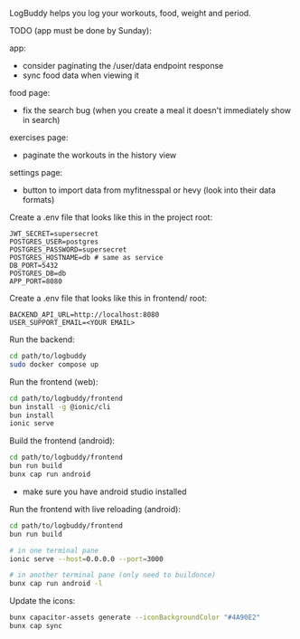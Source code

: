 LogBuddy helps you log your workouts, food, weight and period.

TODO (app must be done by Sunday):

app:
- consider paginating the /user/data endpoint response
- sync food data when viewing it

food page:
- fix the search bug (when you create a meal it doesn't immediately show in search)

exercises page:
- paginate the workouts in the history view

settings page:
- button to import data from myfitnesspal or hevy (look into their data formats)

Create a .env file that looks like this in the project root:
```.env
JWT_SECRET=supersecret
POSTGRES_USER=postgres
POSTGRES_PASSWORD=supersecret
POSTGRES_HOSTNAME=db # same as service
DB_PORT=5432
POSTGRES_DB=db
APP_PORT=8080
```

Create a .env file that looks like this in frontend/ root:
```.env
BACKEND_API_URL=http://localhost:8080
USER_SUPPORT_EMAIL=<YOUR EMAIL>
```

Run the backend:
```bash
cd path/to/logbuddy
sudo docker compose up
```

Run the frontend (web):
```bash
cd path/to/logbuddy/frontend
bun install -g @ionic/cli
bun install
ionic serve
```

Build the frontend (android):
```bash
cd path/to/logbuddy/frontend
bun run build
bunx cap run android
```
* make sure you have android studio installed

Run the frontend with live reloading (android):
```bash
cd path/to/logbuddy/frontend
bun run build

# in one terminal pane
ionic serve --host=0.0.0.0 --port=3000

# in another terminal pane (only need to buildonce)
bunx cap run android -l
```

Update the icons:
```bash
bunx capacitor-assets generate --iconBackgroundColor "#4A90E2"
bunx cap sync
```
